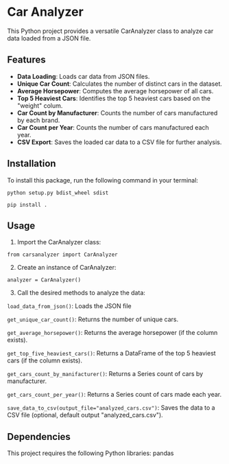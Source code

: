 # Car Analyzer

This Python project provides a versatile CarAnalyzer class to analyze car data loaded from a JSON file.

## Features

- **Data Loading**: Loads car data from JSON files.
- **Unique Car Count**: Calculates the number of distinct cars in the dataset.
- **Average Horsepower**: Computes the average horsepower of all cars.
- **Top 5 Heaviest Cars**: Identifies the top 5 heaviest cars based on the "weight" colum.
- **Car Count by Manufacturer**: Counts the number of cars manufactured by each brand.
- **Car Count per Year**: Counts the number of cars manufactured each year.
- **CSV Export**: Saves the loaded car data to a CSV file for further analysis.


## Installation

To install this package, run the following command in your terminal:

`python setup.py bdist_wheel sdist`

`pip install .`

## Usage

1. Import the CarAnalyzer class:

`from carsanalyzer import CarAnalyzer`

2. Create an instance of CarAnalyzer:

`analyzer = CarAnalyzer()`

3. Call the desired methods to analyze the data:


`load_data_from_json()`: Loads the JSON file

`get_unique_car_count()`: Returns the number of unique cars.

`get_average_horsepower()`: Returns the average horsepower (if the column exists).

`get_top_five_heaviest_cars()`: Returns a DataFrame of the top 5 heaviest cars (if the column exists).

`get_cars_count_by_manifacturer()`: Returns a Series count of cars by manufacturer.

`get_cars_count_per_year()`: Returns a Series count of cars made each year.

`save_data_to_csv(output_file="analyzed_cars.csv")`: Saves the data to a CSV file (optional, default output "analyzed_cars.csv").


## Dependencies

This project requires the following Python libraries:
pandas